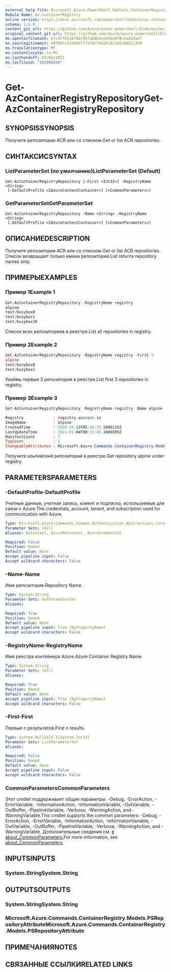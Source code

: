 ```yaml
---
external help file: Microsoft.Azure.PowerShell.Cmdlets.ContainerRegistry.dll-Help.xml
Module Name: Az.ContainerRegistry
online version: https://docs.microsoft.com/powershell/module/az.containerregistry/get-azcontainerregistryrepository
schema: 2.0.0
content_git_url: https://github.com/Azure/azure-powershell/blob/master/src/ContainerRegistry/ContainerRegistry/help/Get-AzContainerRegistryRepository.md
original_content_git_url: https://github.com/Azure/azure-powershell/blob/master/src/ContainerRegistry/ContainerRegistry/help/Get-AzContainerRegistryRepository.md
ms.openlocfilehash: efcd7fb518f66c99fab8b4cd456e8f8cea424ad7
ms.sourcegitcommit: 4dfb0cc533b83f77afdcfbe2618c1e6c8d221330
ms.translationtype: MT
ms.contentlocale: ru-RU
ms.lasthandoff: 03/04/2021
ms.locfileid: "101990394"
---
```

# <span data-ttu-id="8051d-101">Get-AzContainerRegistryRepository</span><span class="sxs-lookup"><span data-stu-id="8051d-101">Get-AzContainerRegistryRepository</span></span>

## <span data-ttu-id="8051d-102">SYNOPSIS</span><span class="sxs-lookup"><span data-stu-id="8051d-102">SYNOPSIS</span></span>
<span data-ttu-id="8051d-103">Получите репозитории ACR или со списком.</span><span class="sxs-lookup"><span data-stu-id="8051d-103">Get or list ACR repositories.</span></span>

## <span data-ttu-id="8051d-104">СИНТАКСИС</span><span class="sxs-lookup"><span data-stu-id="8051d-104">SYNTAX</span></span>

### <span data-ttu-id="8051d-105">ListParameterSet (по умолчанию)</span><span class="sxs-lookup"><span data-stu-id="8051d-105">ListParameterSet (Default)</span></span>
```
Get-AzContainerRegistryRepository [-First <Int32>] -RegistryName <String>
 [-DefaultProfile <IAzureContextContainer>] [<CommonParameters>]
```

### <span data-ttu-id="8051d-106">GetParameterSet</span><span class="sxs-lookup"><span data-stu-id="8051d-106">GetParameterSet</span></span>
```
Get-AzContainerRegistryRepository -Name <String> -RegistryName <String>
 [-DefaultProfile <IAzureContextContainer>] [<CommonParameters>]
```

## <span data-ttu-id="8051d-107">ОПИСАНИЕ</span><span class="sxs-lookup"><span data-stu-id="8051d-107">DESCRIPTION</span></span>
<span data-ttu-id="8051d-108">Получите репозитории ACR или со списком.</span><span class="sxs-lookup"><span data-stu-id="8051d-108">Get or list ACR repositories.</span></span>
<span data-ttu-id="8051d-109">Список возвращает только имена репозитория.</span><span class="sxs-lookup"><span data-stu-id="8051d-109">List returns repository names only.</span></span>

## <span data-ttu-id="8051d-110">ПРИМЕРЫ</span><span class="sxs-lookup"><span data-stu-id="8051d-110">EXAMPLES</span></span>

### <span data-ttu-id="8051d-111">Пример 1</span><span class="sxs-lookup"><span data-stu-id="8051d-111">Example 1</span></span>
```powershell
Get-AzContainerRegistryRepository -RegistryName registry
alpine
test/busybox0
test/busybox1
test/busybox10
```

<span data-ttu-id="8051d-112">Список всех репозиториев в реестре.</span><span class="sxs-lookup"><span data-stu-id="8051d-112">List all repositories in registry.</span></span>

### <span data-ttu-id="8051d-113">Пример 2</span><span class="sxs-lookup"><span data-stu-id="8051d-113">Example 2</span></span>
```powershell
Get-AzContainerRegistryRepository -RegistryName registry -First 3
alpine
test/busybox0
test/busybox1
```

<span data-ttu-id="8051d-114">Укаймь первые 3 репозитория в реестре.</span><span class="sxs-lookup"><span data-stu-id="8051d-114">List first 3 repositories in registry.</span></span>

### <span data-ttu-id="8051d-115">Пример 3</span><span class="sxs-lookup"><span data-stu-id="8051d-115">Example 3</span></span>
```powershell
Get-AzContainerRegistryRepository -RegistryName registry -Name alpine

Registry             : registry.azurecr.io
ImageName            : alpine
CreatedTime          : 2020-10-13T05:45:25.5896115Z
LastUpdateTime       : 2021-01-04T08:31:46.2406505Z
ManifestCount        : 7
TagCount             : 1
ChangeableAttributes : Microsoft.Azure.Commands.ContainerRegistry.Models.PSChangeableAttribute
```

<span data-ttu-id="8051d-116">Получите альпийский репозиторий в реестре.</span><span class="sxs-lookup"><span data-stu-id="8051d-116">Get repository alpine under registry.</span></span>

## <span data-ttu-id="8051d-117">PARAMETERS</span><span class="sxs-lookup"><span data-stu-id="8051d-117">PARAMETERS</span></span>

### <span data-ttu-id="8051d-118">-DefaultProfile</span><span class="sxs-lookup"><span data-stu-id="8051d-118">-DefaultProfile</span></span>
<span data-ttu-id="8051d-119">Учетные данные, учетная запись, клиент и подписка, используемые для связи с Azure.</span><span class="sxs-lookup"><span data-stu-id="8051d-119">The credentials, account, tenant, and subscription used for communication with Azure.</span></span>

```yaml
Type: Microsoft.Azure.Commands.Common.Authentication.Abstractions.Core.IAzureContextContainer
Parameter Sets: (All)
Aliases: AzContext, AzureRmContext, AzureCredential

Required: False
Position: Named
Default value: None
Accept pipeline input: False
Accept wildcard characters: False
```

### <span data-ttu-id="8051d-120">-Name</span><span class="sxs-lookup"><span data-stu-id="8051d-120">-Name</span></span>
<span data-ttu-id="8051d-121">Имя репозитория.</span><span class="sxs-lookup"><span data-stu-id="8051d-121">Repository Name.</span></span>

```yaml
Type: System.String
Parameter Sets: GetParameterSet
Aliases:

Required: True
Position: Named
Default value: None
Accept pipeline input: True (ByPropertyName)
Accept wildcard characters: False
```

### <span data-ttu-id="8051d-122">-RegistryName</span><span class="sxs-lookup"><span data-stu-id="8051d-122">-RegistryName</span></span>
<span data-ttu-id="8051d-123">Имя реестра контейнера Azure.</span><span class="sxs-lookup"><span data-stu-id="8051d-123">Azure Container Registry Name.</span></span>

```yaml
Type: System.String
Parameter Sets: (All)
Aliases:

Required: True
Position: Named
Default value: None
Accept pipeline input: True (ByPropertyName)
Accept wildcard characters: False
```

### <span data-ttu-id="8051d-124">-First</span><span class="sxs-lookup"><span data-stu-id="8051d-124">-First</span></span>
<span data-ttu-id="8051d-125">Первые n результатов.</span><span class="sxs-lookup"><span data-stu-id="8051d-125">First n results.</span></span>

```yaml
Type: System.Nullable`1[System.Int32]
Parameter Sets: ListParameterSet
Aliases:

Required: False
Position: Named
Default value: None
Accept pipeline input: False
Accept wildcard characters: False
```

### <span data-ttu-id="8051d-126">CommonParameters</span><span class="sxs-lookup"><span data-stu-id="8051d-126">CommonParameters</span></span>
<span data-ttu-id="8051d-127">Этот cmdlet поддерживает общие параметры: -Debug, -ErrorAction, -ErrorVariable, -InformationAction, -InformationVariable, -OutVariable, -OutBuffer, -PipelineVariable, -Verbose, -WarningAction, and -WarningVariable.</span><span class="sxs-lookup"><span data-stu-id="8051d-127">This cmdlet supports the common parameters: -Debug, -ErrorAction, -ErrorVariable, -InformationAction, -InformationVariable, -OutVariable, -OutBuffer, -PipelineVariable, -Verbose, -WarningAction, and -WarningVariable.</span></span> <span data-ttu-id="8051d-128">Дополнительные сведения см. [в about_CommonParameters.](http://go.microsoft.com/fwlink/?LinkID=113216)</span><span class="sxs-lookup"><span data-stu-id="8051d-128">For more information, see [about_CommonParameters](http://go.microsoft.com/fwlink/?LinkID=113216).</span></span>

## <span data-ttu-id="8051d-129">INPUTS</span><span class="sxs-lookup"><span data-stu-id="8051d-129">INPUTS</span></span>

### <span data-ttu-id="8051d-130">System.String</span><span class="sxs-lookup"><span data-stu-id="8051d-130">System.String</span></span>

## <span data-ttu-id="8051d-131">OUTPUTS</span><span class="sxs-lookup"><span data-stu-id="8051d-131">OUTPUTS</span></span>

### <span data-ttu-id="8051d-132">System.String</span><span class="sxs-lookup"><span data-stu-id="8051d-132">System.String</span></span>

### <span data-ttu-id="8051d-133">Microsoft.Azure.Commands.ContainerRegistry.Models.PSRepositoryAttribute</span><span class="sxs-lookup"><span data-stu-id="8051d-133">Microsoft.Azure.Commands.ContainerRegistry.Models.PSRepositoryAttribute</span></span>

## <span data-ttu-id="8051d-134">ПРИМЕЧАНИЯ</span><span class="sxs-lookup"><span data-stu-id="8051d-134">NOTES</span></span>

## <span data-ttu-id="8051d-135">СВЯЗАННЫЕ ССЫЛКИ</span><span class="sxs-lookup"><span data-stu-id="8051d-135">RELATED LINKS</span></span>

